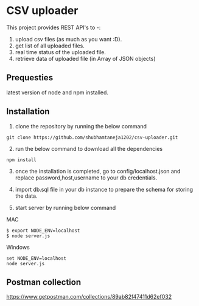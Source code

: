 # CSV uploader

This project provides REST API's to -:
1. upload csv files (as much as you want :D).
2. get list of all uploaded files.
3. real time status of the uploaded file.
4. retrieve data of uploaded file (in Array of JSON objects)

## Prequesties
latest version of node and npm installed.

## Installation

1. clone the repository by running the below command
```
git clone https://github.com/shubhamtaneja1202/csv-uploader.git
```

2. run the below command to download all the dependencies
```
npm install
```

3. once the installation is completed, go to config/localhost.json and replace password,host,username to 
your db credentials.

4. import db.sql file in your db instance to prepare the schema for storing the data.

5. start server by running below command

MAC
```
$ export NODE_ENV=localhost
$ node server.js
```
Windows 
```
set NODE_ENV=localhost
node server.js
```

## Postman collection
https://www.getpostman.com/collections/89ab82f47411d62ef032
